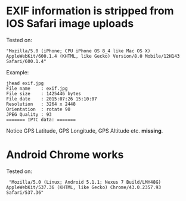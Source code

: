 # EXIF information is stripped from IOS Safari image uploads

Tested on:

	"Mozilla/5.0 (iPhone; CPU iPhone OS 8_4 like Mac OS X) AppleWebKit/600.1.4 (KHTML, like Gecko) Version/8.0 Mobile/12H143 Safari/600.1.4"

Example:

	jhead exif.jpg
	File name    : exif.jpg
	File size    : 1425446 bytes
	File date    : 2015:07:26 15:10:07
	Resolution   : 3264 x 2448
	Orientation  : rotate 90
	JPEG Quality : 93
	======= IPTC data: =======

Notice GPS Latitude, GPS Longitude, GPS Altitude etc. **missing**.

# Android Chrome works

Tested on:

	 "Mozilla/5.0 (Linux; Android 5.1.1; Nexus 7 Build/LMY48G) AppleWebKit/537.36 (KHTML, like Gecko) Chrome/43.0.2357.93 Safari/537.36"

